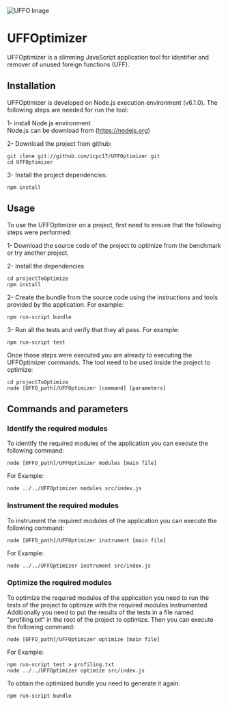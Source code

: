 ![UFFO Image](http://fs5.directupload.net/images/170302/d5zleuc5.png)
# UFFOptimizer

UFFOptimizer is a slimming JavaScript application tool for identifier and remover of unused foreign functions (UFF). 

## Installation

UFFOptimizer is developed on Node.js execution environment (v6.1.0). The following steps are needed for run the tool:

1- install Node.js environment  
Node.js can be download from (https://nodejs.org)

2- Download the project from github:

    git clone git://github.com/icpc17/UFFOptimizer.git
    cd UFFOptimizer

3- Install the project dependencies:

    npm install

## Usage

To use the UFFOptimizer on a project, first need to ensure that the following steps were performed:

1- Download the source code of the project to optimize from the benchmark or try another project. 
	
2- Install the dependencies

	cd projectToOptimize
	npm install

2- Create the bundle from the source code using the instructions and tools provided by the application. For example:

	npm run-script bundle

3- Run all the tests and verify that they all pass. For example:

	npm run-script test

Once those steps were executed you are already to executing the UFFOptimizer commands. The tool need to be used inside the project to optimize:
		
	cd projectToOptimize
	node [UFFO_path]/UFFOptimizer [command] [parameters]
	

## Commands and parameters

### Identify the required modules

To identify the required modules of the application you can execute the following command:

	node [UFFO_path]/UFFOptimizer modules [main file]
	
For Example:

	node ../../UFFOptimizer modules src/index.js

### Instrument the required modules

To instrument the required modules of the application you can execute the following command:

	node [UFFO_path]/UFFOptimizer instrument [main file]
	
For Example:

	node ../../UFFOptimizer instrument src/index.js
	
### Optimize the required modules

To optimize the required modules of the application you need to run the tests of the project to optimize with the required modules instrumented. Additionally you need to put the results of the tests in a file named "profiling.txt" in the root of the project to optimize. Then you can execute the following command:

	node [UFFO_path]/UFFOptimizer optimize [main file]
	
For Example:

	npm run-script test > profiling.txt
	node ../../UFFOptimizer optimize src/index.js

To obtain the optimized bundle you need to generate it again:

	npm run-script bundle
